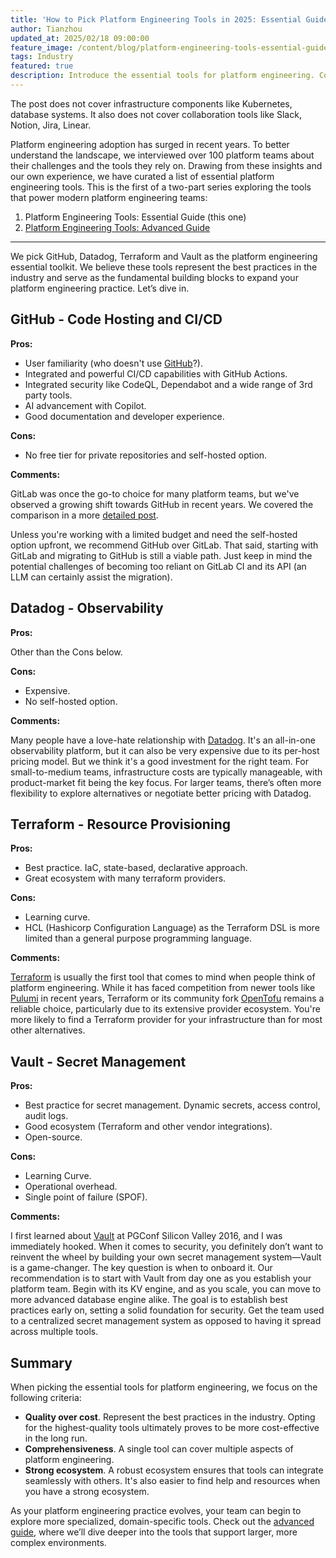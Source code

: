 ```yaml
---
title: 'How to Pick Platform Engineering Tools in 2025: Essential Guide'
author: Tianzhou
updated_at: 2025/02/18 09:00:00
feature_image: /content/blog/platform-engineering-tools-essential-guide/banner.webp
tags: Industry
featured: true
description: Introduce the essential tools for platform engineering. Covering code hosting, CI/CD, observability, resource provisioning, and secret management.
---
```


<HintBlock type="info">

The post does not cover infrastructure components like Kubernetes, database systems. It also does not cover collaboration tools like Slack, Notion, Jira, Linear.

</HintBlock>

Platform engineering adoption has surged in recent years. To better understand the landscape, we interviewed over 100 platform teams about their challenges and the tools they rely on. Drawing from these insights and our own experience, we have curated a list of essential platform engineering tools. This is the first of a two-part series exploring the tools that power modern platform engineering teams:

1. Platform Engineering Tools: Essential Guide (this one)
1. [Platform Engineering Tools: Advanced Guide](/blog/platform-engineering-tools-advanced-guide/)

---

We pick GitHub, Datadog, Terraform and Vault as the platform engineering essential toolkit. We believe these tools
represent the best practices in the industry and serve as the fundamental building blocks to expand your platform engineering practice. Let’s dive in.

## GitHub - Code Hosting and CI/CD

**Pros:**

- User familiarity (who doesn't use [GitHub](https://github.com/)?).
- Integrated and powerful CI/CD capabilities with GitHub Actions.
- Integrated security like CodeQL, Dependabot and a wide range of 3rd party tools.
- AI advancement with Copilot.
- Good documentation and developer experience.

**Cons:**

- No free tier for private repositories and self-hosted option.

**Comments:**

GitLab was once the go-to choice for many platform teams, but we've observed a growing shift towards GitHub in recent years. We covered the comparison in a more [detailed post](/blog/github-vs-gitlab/).

Unless you're working with a limited budget and need the self-hosted option upfront, we recommend GitHub over GitLab.
That said, starting with GitLab and migrating to GitHub is still a viable path. Just keep in mind the potential challenges of becoming too reliant on GitLab CI and its API (an LLM can certainly assist the migration).

## Datadog - Observability

**Pros:**

Other than the Cons below.

**Cons:**

- Expensive.
- No self-hosted option.

**Comments:**

Many people have a love-hate relationship with [Datadog](https://www.datadoghq.com/). It's an all-in-one observability platform, but it can also be very expensive due to its per-host pricing model. But we think it's a good investment for the right team. For small-to-medium teams, infrastructure costs are typically manageable, with product-market fit being the key focus. For larger teams, there’s often more flexibility to explore alternatives or negotiate better pricing with Datadog.

## Terraform - Resource Provisioning

**Pros:**

- Best practice. IaC, state-based, declarative approach.
- Great ecosystem with many terraform providers.

**Cons:**

- Learning curve.
- HCL (Hashicorp Configuration Language) as the Terraform DSL is more limited than a general purpose programming language.

**Comments:**

[Terraform](https://www.terraform.io/) is usually the first tool that comes to mind when people think of platform engineering. While it has faced competition from newer tools like [Pulumi](https://www.pulumi.com/) in recent years, Terraform or its community fork [OpenTofu](https://opentofu.org/) remains a reliable choice, particularly due to its extensive provider ecosystem. You're more likely to find a Terraform provider for your infrastructure than for most other alternatives.

## Vault - Secret Management

**Pros:**

- Best practice for secret management. Dynamic secrets, access control, audit logs.
- Good ecosystem (Terraform and other vendor integrations).
- Open-source.

**Cons:**

- Learning Curve.
- Operational overhead.
- Single point of failure (SPOF).

**Comments:**

I first learned about [Vault](https://www.vaultproject.io/) at PGConf Silicon Valley 2016, and I was immediately hooked. When it comes to security, you definitely don’t want to reinvent the wheel by building your own secret management system—Vault is a game-changer. The key question is when to onboard it. Our recommendation is to start with Vault from day one as you establish your platform team. Begin with its KV engine, and as you scale, you can move to more advanced database engine alike. The goal is to establish best practices early on, setting a solid foundation for security. Get the team used to a centralized secret management system as opposed to having it spread across multiple tools.

## Summary

When picking the essential tools for platform engineering, we focus on the following criteria:

- **Quality over cost**. Represent the best practices in the industry. Opting for the highest-quality tools ultimately proves to be more cost-effective in the long run.
- **Comprehensiveness**. A single tool can cover multiple aspects of platform engineering.
- **Strong ecosystem**. A robust ecosystem ensures that tools can integrate seamlessly with others. It's also easier to find help and resources when you have a strong ecosystem.

As your platform engineering practice evolves, your team can begin to explore more specialized, domain-specific tools. Check out the [advanced guide](/blog/platform-engineering-tools-advanced-guide/), where we’ll dive deeper into the tools that support larger, more complex environments.
